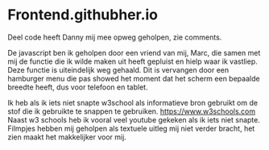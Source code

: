 # Frontend.githubher.io



Deel code heeft Danny mij mee opweg geholpen, zie comments.

De javascript ben ik geholpen door een vriend van mij, Marc, die samen met mij de functie die ik wilde maken uit heeft gepluist en hielp waar ik vastliep.
Deze functie is uiteindelijk weg gehaald. 
Dit is vervangen door een hamburger menu die pas showed het moment dat het scherm een bepaalde breedte heeft, dus voor telefoon en tablet.

Ik heb als ik iets niet snapte w3school als informatieve bron gebruikt om de stof die ik gebruikte te snappen te gebruiken. https://www.w3schools.com
Naast w3 schools heb ik vooral veel youtube gekeken als ik iets niet snapte. 
Filmpjes hebben mij geholpen als textuele uitleg mij niet verder bracht, het zien maakt het makkelijker voor mij.
